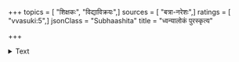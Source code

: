 +++
topics = [ "शिक्षकः", "विद्याविक्रयः",]
sources = [ "बत्रा-नरेशः",]
ratings = [ "vvasuki:5",]
jsonClass = "Subhaashita"
title = "ध्वन्यालोकं पुरस्कृत्य"

+++

<details><summary>Text</summary>

ध्वन्यालोकं पुरस्कृत्य लोचनोन्मीलनं कुरु।  
ट्यूशनार्जितवित्ताय भणत्यानन्दवर्धनः॥  
मुख्यां वृत्तिं परित्यज्य गुणवृत्त्यार्थदर्शनम्।  
करोति शिक्षको यस्तु गुरुः सैवोच्यते बुधैः॥
</details>
